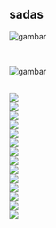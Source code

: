 ## sadas

![gambar](img/dokumen/SRS_kelompok_12%20Gapyear%20Education.docx_page-0001.jpg)


<br>

![gambar](img/dokumen/SRS_kelompok_12%20Gapyear%20Education.docx_page-0002.jpg)


<br>
<img src="img/dokumen/SRS_kelompok_12%20Gapyear%20Education.docx_page-0003.jpg">

<br>

<img src="img/dokumen/SRS_kelompok_12%20Gapyear%20Education.docx_page-0004.jpg">

<br>

<img src="img/dokumen/SRS_kelompok_12%20Gapyear%20Education.docx_page-0005.jpg">

<br>
<img src="img/dokumen/SRS_kelompok_12%20Gapyear%20Education.docx_page-0006.jpg">

<br>
<img src="img/dokumen/SRS_kelompok_12%20Gapyear%20Education.docx_page-0007.jpg">

<br>
<img src="img/dokumen/SRS_kelompok_12%20Gapyear%20Education.docx_page-0008.jpg">

<br>
<img src="img/dokumen/SRS_kelompok_12%20Gapyear%20Education.docx_page-0009.jpg">

<br>
<img src="img/dokumen/SRS_kelompok_12%20Gapyear%20Education.docx_page-0010.jpg">

<br>
<img src="img/dokumen/SRS_kelompok_12%20Gapyear%20Education.docx_page-0011.jpg">

<br>
<img src="img/dokumen/SRS_kelompok_12%20Gapyear%20Education.docx_page-0012.jpg">

<br>
<img src="img/dokumen/SRS_kelompok_12%20Gapyear%20Education.docx_page-0013.jpg">

<br>
<img src="img/dokumen/SRS_kelompok_12%20Gapyear%20Education.docx_page-0014.jpg">

<br>
<img src="img/dokumen/SRS_kelompok_12%20Gapyear%20Education.docx_page-0015.jpg">

<br>
<img src="img/dokumen/SRS_kelompok_12%20Gapyear%20Education.docx_page-0016.jpg">

<br>